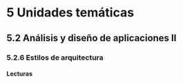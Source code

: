 # 5 Unidades temáticas

## 5.2 Análisis y diseño de aplicaciones II

### 5.2.6 Estilos de arquitectura

#### Lecturas

<!-- TBD. Incluir los estilos mencionados en Richards y Ford -->